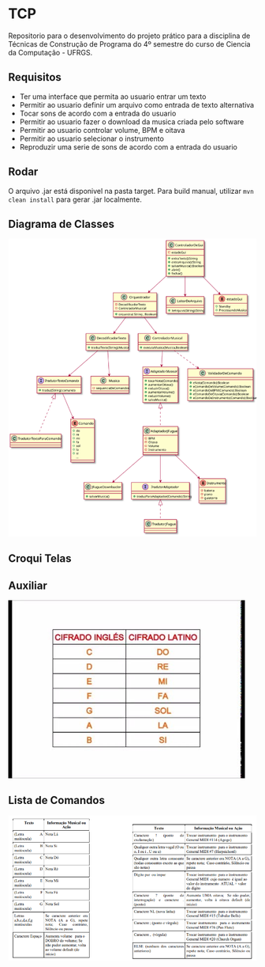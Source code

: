 # TCP

Repositorio para o desenvolvimento do projeto prático para a disciplina de Técnicas de Construção de Programa do 4º semestre do curso de Ciencia da Computação - UFRGS.

## Requisitos

+ Ter uma interface que permita ao usuario entrar um texto
+ Permitir ao usuario definir um arquivo como entrada de texto alternativa
+ Tocar sons de acordo com a entrada do usuario
+ Permitir ao usuario fazer o download da musica criada pelo software
+ Permitir ao usuario controlar volume, BPM e oitava
+ Permitir ao usuario selecionar o instrumento
+ Reproduzir uma serie de sons de acordo com a entrada do usuario

## Rodar

O arquivo .jar está disponivel na pasta target. Para build manual, utilizar `mvn clean install` para gerar .jar localmente.

## Diagrama de Classes

![imagem](out/diagramaDeClasses/classes.svg)

## Croqui Telas


## Auxiliar

![notas-em-ingles](2022-03-17-19-24-54.png)

## Lista de Comandos

![comandos](2022-03-29-19-53-56.png)
